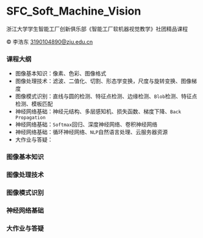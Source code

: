 # SFC_Soft_Machine_Vision

浙江大学学生智能工厂创新俱乐部《智能工厂软机器视觉教学》社团精品课程

&copy; 李浩东 3190104890@zju.edu.cn

### 课程大纲

- 图像基本知识：像素、色彩、图像格式
- 图像处理技术：滤波、二值化、切割、形态学变换，尺度与旋转变换、图像梯度
- 图像模式识别：直线与圆的检测、特征点检测、边缘检测、`Blob`检测、特征点检测、模板匹配
- 神经网络基础：神经元结构、多层感知机、损失函数、梯度下降、`Back Propagation`
- 神经网络基础：`Softmax`回归、深度神经网络、卷积神经网络
- 神经网络基础：循环神经网络、`NLP`自然语言处理、云服务器资源
- 大作业与答疑：

### 图像基本知识

### 图像处理技术

### 图像模式识别

### 神经网络基础

### 大作业与答疑

